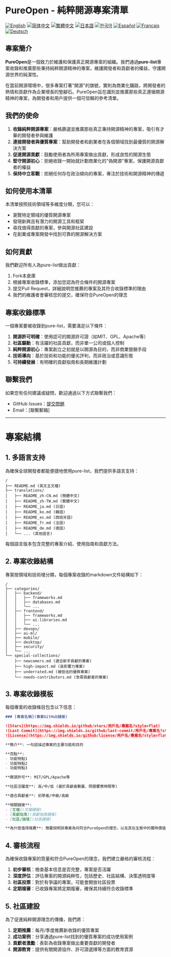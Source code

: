 # PureOpen - 純粹開源專案清單

[![English](https://img.shields.io/badge/lang-English-blue.svg)](../README.md)
[![简体中文](https://img.shields.io/badge/lang-简体中文-red.svg)](README_zh-CN.md)
[![繁體中文](https://img.shields.io/badge/lang-繁體中文-orange.svg)](README_zh-TW.md)
[![日本語](https://img.shields.io/badge/lang-日本語-green.svg)](README_ja.md)
[![한국어](https://img.shields.io/badge/lang-한국어-brightgreen.svg)](README_ko.md)
[![Español](https://img.shields.io/badge/lang-Español-yellow.svg)](README_es.md)
[![Français](https://img.shields.io/badge/lang-Français-lightblue.svg)](README_fr.md)
[![Deutsch](https://img.shields.io/badge/lang-Deutsch-blueviolet.svg)](README_de.md)

## 專案簡介

**PureOpen**是一個致力於維護和保護真正開源專案的組織。我們通過**pure-list**專案收錄和推廣那些秉持純粹開源精神的專案，維護開發者和貢獻者的權益，守護開源世界的純潔性。

在當前開源環境中，很多專案打著"開源"的旗號，實則為商業化鋪路，將開發者的熱情和貢獻作為企業增長的墊腳石。PureOpen旨在識別並推廣那些真正遵循開源精神的專案，為開發者和用戶提供一個可信賴的參考清單。

## 我們的使命

1. **收錄純粹開源專案**：嚴格篩選並推廣那些真正秉持開源精神的專案，吸引有才華的開發者參與維護
2. **連接開發者與優質專案**：幫助開發者和創業者在各個領域找到最優質的開源解決方案
3. **促進開源貢獻**：鼓勵使用者為所用專案做出貢獻，形成良性的開源生態
4. **堅守開源初心**：拒絕收錄一開始就計劃商業化的"偽開源"專案，保護開源貢獻者的權益
5. **保持中立客觀**：拒絕任何存在政治傾向的專案，專注於技術和開源精神的傳遞

## 如何使用本清單

本清單按照技術領域等多維度分類，您可以：
- 瀏覽特定領域的優質開源專案
- 發現新興且有潛力的開源工具和框架
- 尋找值得貢獻的專案，參與開源社區建設
- 在創業或專案開發中找到可靠的開源解決方案

## 如何貢獻

我們歡迎所有人為pure-list做出貢獻：
1. Fork本倉庫
2. 根據專案收錄標準，添加您認為符合條件的開源專案
3. 提交Pull Request，詳細說明您推薦的專案及其符合收錄標準的理由
4. 我們的維護者會審核您的提交，確保符合PureOpen的理念

## 專案收錄標準

一個專案要被收錄到pure-list，需要滿足以下條件：

1. **開源許可明確**：使用認可的開源許可證（如MIT、GPL、Apache等）
2. **社區驅動**：有活躍的社區貢獻，而非單一公司或個人控制
3. **純粹開源初心**：專案創立之初就是以開源為目的，而非商業營銷手段
4. **技術導向**：基於技術和功能的優劣評判，而非政治或意識形態
5. **可持續發展**：有明確的貢獻指南和長期維護計劃

## 聯繫我們

如果您有任何建議或疑問，歡迎通過以下方式聯繫我們：
- GitHub Issues：[提交問題](https://github.com/PureOpen/pure-list/issues)
- Email：[聯繫郵箱]

---

# 專案結構

## 1. 多語言支持

為確保全球開發者都能便捷地使用pure-list，我們提供多語言支持：

```
/
├── README.md (英文主文檔)
├── translations/
│   ├── README_zh-CN.md (簡體中文)
│   ├── README_zh-TW.md (繁體中文)
│   ├── README_ja.md (日語)
│   ├── README_ko.md (韓語)
│   ├── README_es.md (西班牙語)
│   ├── README_fr.md (法語)
│   ├── README_de.md (德語)
│   └── ... (其他語言)
```

每個語言版本包含完整的專案介紹、使用指南和貢獻方法。

## 2. 專案收錄結構

專案按領域和技術棧分類，每個專案收錄的markdown文件結構如下：

```
/
├── categories/
│   ├── backend/
│   │   ├── frameworks.md
│   │   ├── databases.md
│   │   └── ...
│   ├── frontend/
│   │   ├── frameworks.md
│   │   ├── ui-libraries.md
│   │   └── ...
│   ├── devops/
│   ├── ai-ml/
│   ├── mobile/
│   ├── desktop/
│   ├── security/
│   └── ...
└── special-collections/
    ├── newcomers.md (適合新手貢獻的專案)
    ├── high-impact.md (高影響力專案)
    ├── underrated.md (被低估的優質專案)
    └── needs-contributors.md (急需貢獻者的專案)
```

## 3. 專案收錄模板

每個專案的收錄條目包含以下信息：

```markdown
### [專案名稱](專案GitHub鏈接)

![Stars](https://img.shields.io/github/stars/用戶名/專案名?style=flat)
![Last Commit](https://img.shields.io/github/last-commit/用戶名/專案名?style=flat)
![License](https://img.shields.io/github/license/用戶名/專案名?style=flat)

**簡介**: 一句話描述專案的主要功能和目的

**亮點**:
- 功能特點1
- 功能特點2
- 功能特點3

**開源許可**: MIT/GPL/Apache等

**社區活躍度**: 高/中/低 (基於貢獻者數量、問題響應時間等)

**適合貢獻者**: 初學者/中級/高級

**相關鏈接**:
- [文檔](文檔鏈接)
- [貢獻指南](貢獻指南鏈接)
- [社區/論壇](社區鏈接)

**為什麼值得推薦**: 簡要說明該專案為何符合PureOpen的理念，以及其在生態中的獨特價值
```

## 4. 審核流程

為確保收錄專案的質量和符合PureOpen的理念，我們建立嚴格的審核流程：

1. **初步審核**：檢查基本信息是否完整，專案是否活躍
2. **深度評估**：評估專案的開源純粹性，包括歷史、社區結構、決策透明度等
3. **社區投票**：對於有爭議的專案，可能會開放社區投票
4. **定期複審**：已收錄專案將定期複審，確保其持續符合收錄標準

## 5. 社區建設

為了促進純粹開源理念的傳播，我們將：

1. **定期推薦**：每月/季度推薦新收錄的優質專案
2. **成功案例**：分享通過pure-list找到的優質專案的成功使用案例
3. **貢獻者激勵**：表彰為收錄專案做出重要貢獻的開發者
4. **開源教育**：提供有關開源協作、許可證選擇等方面的教育資源
